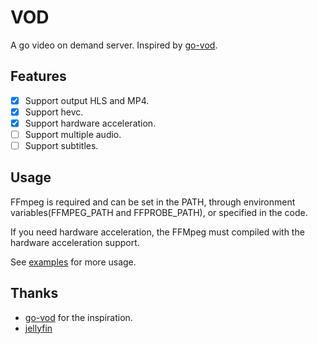 # VOD

A go video on demand server. Inspired by [go-vod](https://github.com/pulsejet/go-vod).

## Features

- [x] Support output HLS and MP4.
- [x] Support hevc.
- [x] Support hardware acceleration.
- [ ] Support multiple audio.
- [ ] Support subtitles.  

## Usage

FFmpeg is required and can be set in the PATH, through environment variables(FFMPEG_PATH and FFPROBE_PATH), or specified in the code.

If you need hardware acceleration, the FFMpeg must compiled with the hardware acceleration support.

See [examples](examples) for more usage.

## Thanks

- [go-vod](https://github.com/pulsejet/go-vod) for the inspiration.
- [jellyfin](https://github.com/jellyfin/jellyfin)


